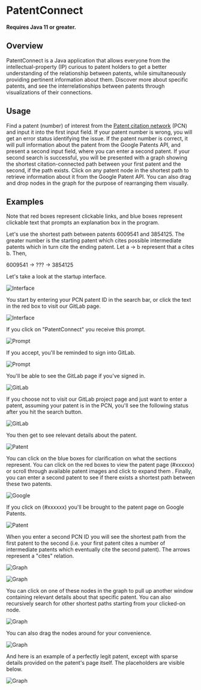 # PatentConnect

**Requires Java 11 or greater.**

## Overview

PatentConnect is a Java application that allows everyone from the intellectual-property 
(IP) curious to patent holders to get a better understanding of the relationship 
between patents, while simultaneously providing pertinent information about them. 
Discover more about specific patents, and see the interrelationships between 
patents through visualizations of their connections. 


## Usage
Find a patent (number) of interest from the 
[Patent citation network](https://snap.stanford.edu/data/cit-Patents.html) (PCN) 
and input it into the first input field. If your patent number is wrong, you 
will get an error status identifying the issue. If the patent number is correct, 
it will pull information about the patent from the Google Patents API, and 
present a second input field, where you can enter a second patent. If your second 
search is successful, you will be presented with a graph showing the shortest
citation-connected path between your first patent and the second, if the path exists. 
Click on any patent node in the shortest path to retrieve information about it from the 
Google Patent API. You can also drag and drop nodes in the graph for the 
purpose of rearranging them visually.

## Examples

Note that red boxes represent clickable links, and blue boxes represent
clickable text that prompts an explanation box in the program.

Let's use the shortest path between patents 6009541 and 3854125. The greater number
is the starting patent which cites possible intermediate patents which in turn cite
the ending patent. Let a -> b represent that a cites b. Then,

6009541 -> ??? -> 3854125

Let's take a look at the startup interface.

![Interface](images/1.png)

You start by entering your PCN patent ID in the search bar, or click the text
in the red box to visit our GitLab page.

![Interface](images/2.png)

If you click on "PatentConnect" you receive this prompt.

![Prompt](images/3.png)

If you accept, you'll be reminded to sign into GitLab.

![Prompt](images/4.png)

You'll be able to see the GitLab page if you've signed in.

![GitLab](images/5.png)

If you choose not to visit our GitLab project page and just want to enter a
patent, assuming your patent is in the PCN, you'll see the following status
after you hit the search button. 

![GitLab](images/6.png)

You then get to see relevant details about the patent.

![Patent](images/7.png)

You can click on the blue boxes for clarification on what the sections represent.
You can click on the red boxes to view the patent page (#xxxxxx) or scroll 
through available patent images and click to expand them
. Finally, you can enter a second patent to see if there exists a shortest path 
between these two patents.



![Google](images/9.png)

If you click on (#xxxxxx) you'll be brought to the patent page on Google Patents.

![Patent](images/10.png)

When you enter a second PCN ID you will see the shortest path from the
first patent to the second (i.e. your first patent cites a number
of intermediate patents which eventually cite the second patent). The arrows
represent a "cites" relation.

![Graph](images/11.png)

![Graph](images/12.png)

You can click on one of these nodes in the graph to pull up another window 
containing relevant details about that specific patent. You can also recursively
search for other shortest paths starting from your clicked-on node. 

![Graph](images/13.png)

You can also drag the nodes around for your convenience.

![Graph](images/14.png)

And here is an example of a perfectly legit patent, except with sparse details
provided on the patent's page itself. The placeholders are visible below.

![Graph](images/15.png)


